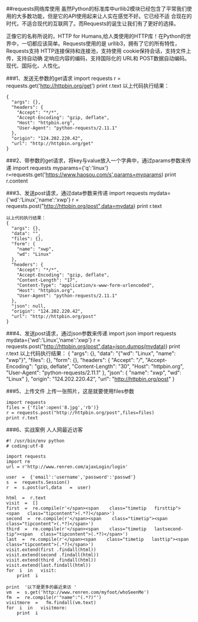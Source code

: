 ##requests网络库使用
虽然Python的标准库中urllib2模块已经包含了平常我们使用的大多数功能，但是它的API使用起来让人实在感觉不好。它已经不适合现在的时代，不适合现代的互联网了。而Requests的诞生让我们有了更好的选择。正像它的名称所说的，HTTP for Humans,给人类使用的HTTP库！在Python的世界中，一切都应该简单。Requests使用的是urllib3，拥有了它的所有特性，Requests支持  HTTP连接保持和连接池，支持使用   cookie保持会话，支持文件上传，支持自动确定响应内容的编码，支持国际化的  URL和  POST数据自动编码。现代、国际化、人性化。###1、发送无参数的get请求
	import  requests
	r = requests.get('http://httpbin.org/get')
	print r.text
	以上代码执行结果：
	
	{
	  "args": {}, 
	  "headers": {
	    "Accept": "*/*", 
	    "Accept-Encoding": "gzip, deflate", 
	    "Host": "httpbin.org", 
	    "User-Agent": "python-requests/2.11.1"
	  }, 
	  "origin": "124.202.220.42", 
	  "url": "http://httpbin.org/get"
	}
	
###2、带参数的get请求，将key与value放入一个字典中，通过params参数来传递
	import requests
	myparams={'q':'linux'}
	r=requests.get('https://www.haosou.com/s',params=myparams)
	print r.content

###3、发送post请求，通过data参数来传递
	import requests
	mydata={'wd':'Linux','name':'xwp'}
	r = requests.post("http://httpbin.org/post",data=mydata)
	print r.text
	
	以上代码执行结果：
	{
	  "args": {}, 
	  "data": "", 
	  "files": {}, 
	  "form": {
	    "name": "xwp", 
	    "wd": "Linux"
	  }, 
	  "headers": {
	    "Accept": "*/*", 
	    "Accept-Encoding": "gzip, deflate", 
	    "Content-Length": "17", 
	    "Content-Type": "application/x-www-form-urlencoded", 
	    "Host": "httpbin.org", 
	    "User-Agent": "python-requests/2.11.1"
	  }, 
	  "json": null, 
	  "origin": "124.202.220.42", 
	  "url": "http://httpbin.org/post"
	}
	
###4、发送post请求，通过json参数来传递
	import json
	import requests
	mydata={'wd':'Linux','name':'xwp'}
	r = requests.post("http://httpbin.org/post",data=json.dumps(mydata))
	print r.text
	以上代码执行结果：
	{
	  "args": {}, 
	  "data": "{\"wd\": \"Linux\", \"name\": \"xwp\"}", 
	  "files": {}, 
	  "form": {}, 
	  "headers": {
	    "Accept": "*/*", 
	    "Accept-Encoding": "gzip, deflate", 
	    "Content-Length": "30", 
	    "Host": "httpbin.org", 
	    "User-Agent": "python-requests/2.11.1"
	  }, 
	  "json": {
	    "name": "xwp", 
	    "wd": "Linux"
	  }, 
	  "origin": "124.202.220.42", 
	  "url": "http://httpbin.org/post"
	}


###5、上传文件
上传一张照片，这是就要使用files参数

	import requests
	files = {'file':open('8.jpg','rb')}
	r = requests.post("http://httpbin.org/post",files=files)
	print r.text
	
###6、实战案例
人人网最近访客

	#! /usr/bin/env python
	# coding:utf-8
	
	import requests
	import re
	url = r'http://www.renren.com/ajaxLogin/login'
	
	user  =  {'email':'username','password':'passwd'}
	s  =  requests.Session()
	r  =  s.post(url,data   =  user)
	
	html  =  r.text
	visit  =  []
	first  =  re.compile(r'</span><span    class="time­tip   first­tip"><span   class="tip­content">(.*?)</span>')
	second  =  re.compile(r'</span><span    class="time­tip"><span   class="tip­content">(.*?)</span>')
	third  =  re.compile(r'</span><span    class="time­tip   last­second­tip"><span   class="tip­content">(.*?)</span>')
	last  =  re.compile(r'</span><span    class="time­tip   last­tip"><span   class="tip­content">(.*?)</span>')
	visit.extend(first .findall(html))
	visit.extend(second .findall(html))
	visit.extend(third .findall(html))
	visit.extend(last.findall(html))
	for  i  in   visit:
	    print  i
	    
	print  '以下是更多的最近来访 '
	vm  =  s.get('http://www.renren.com/myfoot/whoSeenMe')
	fm  =  re.compile(r'"name":"(.*?)"')
	visitmore  =   fm.findall(vm.text)
	for  i  in   visitmore:
	    print  i
		
	
	




	